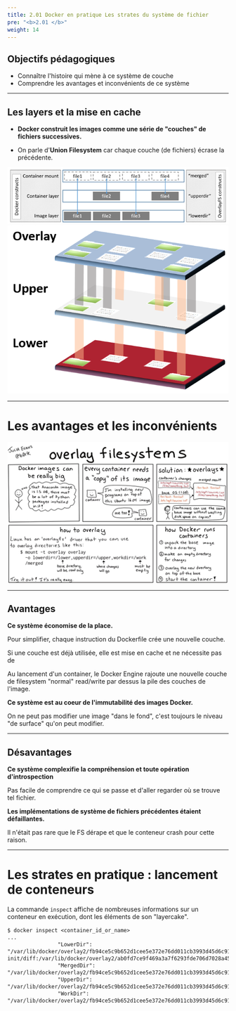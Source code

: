 ```yaml
---
title: 2.01 Docker en pratique Les strates du système de fichier
pre: "<b>2.01 </b>"
weight: 14
---
```

## Objectifs pédagogiques
  - Connaître l'histoire qui mène à ce système de couche
  - Comprendre les avantages et inconvénients de ce système
  
---


## Les layers et la mise en cache

- **Docker construit les images comme une série de "couches" de fichiers successives.**

- On parle d'**Union Filesystem** car chaque couche (de fichiers) écrase la précédente.

![](../assets/images/overlay_constructs.jpg)
![](../assets/images/OverlayFS_Image.png) 
  
---

# Les avantages et les inconvénients 

![](../assets/images/overlay.jpeg) 
  
---

## Avantages 

**Ce système économise de la place.**

Pour simplifier, chaque instruction du Dockerfile crée une nouvelle couche.

Si une couche est déjà utilisée, elle est mise en cache et ne nécessite pas de 

Au lancement d'un container, le Docker Engine rajoute une nouvelle couche de filesystem "normal" read/write par dessus la pile des couches de l'image.

**Ce système est au coeur de l'**immutabilité** des images Docker.** 

On ne peut pas modifier une image "dans le fond", c'est toujours le niveau "de surface" qu'on peut modifier.
  
---

## Désavantages

**Ce système complexifie la compréhension et toute opération d'introspection**

Pas facile de comprendre ce qui se passe et d'aller regarder où se trouve tel fichier.

**Les implémentations de système de fichiers précédentes étaient défaillantes.**

Il n'était pas rare que le FS dérape et que le conteneur crash pour cette raison.

---

# Les strates en pratique : lancement de conteneurs 

La commande `inspect` affiche de nombreuses informations sur un conteneur en exécution, dont les éléments de son "layercake".

```shell
$ docker inspect <container_id_or_name>
...
                "LowerDir": "/var/lib/docker/overlay2/fb94ce5c9b652d1cee5e372e76dd011cb3993d45d6c91f6c5de4d59d33afb9c2-init/diff:/var/lib/docker/overlay2/ab0fd7ce9f469a3a7f6293fde706d7028a45d5ac377224ede0a65af133385149/diff:/var/lib/docker/overlay2/21f47d9ce63dba375dc372c6bd3ad7dabb0219dccb3174d4201cbe049de1234d/diff:/var/lib/docker/overlay2/51fc7c14a3d976ef7d13b9373c902f1d7ce08cdce6f96a493aa74ac98664f773/diff:/var/lib/docker/overlay2/01a6a79a4b75eddd63b52f5a93a67345caaf62313fe081a8e3ea57b2c315a598/diff:/var/lib/docker/overlay2/40070b4000942701b6a9df6537c89ee50d7bf4777615f80d17cd6b476c70ec96/diff:/var/lib/docker/overlay2/82a250b1fb6486d14b1de2c9787d2569f4204108639adfc801a82845863a314d/diff:/var/lib/docker/overlay2/48ba460a8f37e832fda1f53eee0d084dc7fd6402aa430d567be477cc49e66ffe/diff",
                "MergedDir": "/var/lib/docker/overlay2/fb94ce5c9b652d1cee5e372e76dd011cb3993d45d6c91f6c5de4d59d33afb9c2/merged",
                "UpperDir": "/var/lib/docker/overlay2/fb94ce5c9b652d1cee5e372e76dd011cb3993d45d6c91f6c5de4d59d33afb9c2/diff",
                "WorkDir": "/var/lib/docker/overlay2/fb94ce5c9b652d1cee5e372e76dd011cb3993d45d6c91f6c5de4d59d33afb9c2/work"

```


